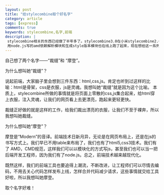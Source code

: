 ```yaml
---
layout: post
title: "给stylecombine取个好名字"
category: article
tags: [express]
comments: true
keywords: stylecombine,名字,前端
description: |
 stylecombine相关的东西已经做了半年多了。stylecombine3.0在小米stylecombine2.0 apache模块的基础上增加AMD模块依赖线上解析功能。
 用node.js写的amd依赖解析模块和生成style版本模块也在线上跑了起来，现在想给这一系列的东西取一个名字。
---
```


自己想了两个名字——“裁缝”和 “摩登”。

为什么想叫她“裁缝”？

说起前端，大家脑子里会想到三件东西：html,css,js。肯定也听到过这样的比喻：html是骨架，css是衣服，js是灵魂。我想叫她“裁缝”就是因为这个比喻。
本质上，stylecombine所做的事情就是将页面上零散的css,js集合起来，给html穿上衣服，注入灵魂，让我们的网页看上去更漂亮，跑起来更轻更快。

裁缝正好做的就是这样的工作，给我们裁出漂亮的衣服，让我们不至于裸奔，所以我想叫她裁缝。

为什么想叫她“摩登”？

摩登是“Modern”的音译。前端技术日新月异，无论是在网页布局上，还是在js的书写方式上。我们早已不用table来布局了，我们也有了html5,css3技术。我们有了
AMD，CMD规范，这样我们可以以模块化的方式写js，甚至我们也可以当一把后端开发工程师，因为我们有了node.js。总之，前端技术越来越现代化。

既然这样，我们的前端工具也要追得上潮流，不断改进，让工程师们可以尽情去编码，不用去关心代码怎样发布上线，怎样合并代码减少请求，这些事情就交给工具好啦，所以我想叫她摩登。

取个名字好难！



